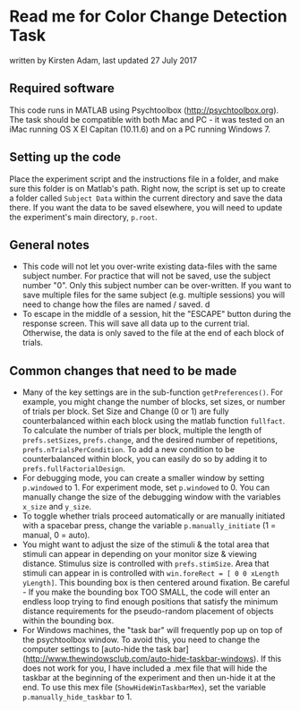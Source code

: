 # Read me for Color Change Detection Task
written by Kirsten Adam, last updated 27 July 2017

## Required software
This code runs in MATLAB using Psychtoolbox (<http://psychtoolbox.org>). The task should be compatible with both Mac and PC - it was tested on an iMac running OS X El Capitan (10.11.6) and on a PC running Windows 7. 

## Setting up the code
Place the experiment script and the instructions file in a folder, and make sure this folder is on Matlab's path. Right now, the script is set up to create a folder called `Subject Data` within the current directory and save the data there. If you want the data to be saved elsewhere, you will need to update the experiment's main directory, `p.root`. 

## General notes
* This code will not let you over-write existing data-files with the same subject number. For practice that will not be saved, use the subject number "0". Only this subject number can be over-written. If you want to save multiple files for the same subject (e.g. multiple sessions) you will need to change how the files are named / saved. d
* To escape in the middle of a session, hit the "ESCAPE" button during the response screen. This will save all data up to the current trial. Otherwise, the data is only saved to the file at the end of each block of trials. 
 
## Common changes that need to be made 
* Many of the key settings are in the sub-function `getPreferences()`. For example, you might change the number of blocks, set sizes, or number of trials per block. Set Size and Change (0 or 1) are fully counterbalanced within each block using the matlab function `fullfact`. To calculate the number of trials per block, multiple the length of `prefs.setSizes`, `prefs.change`, and the desired number of repetitions, `prefs.nTrialsPerCondition`. To add a new condition to be counterbalanced within block, you can easily do so by adding it to `prefs.fullFactorialDesign`. 
* For debugging mode, you can create a smaller window by setting `p.windowed` to 1. For experiment mode, set `p.windowed` to 0. You can manually change the size of the debugging window with the variables `x_size` and `y_size`. 
* To toggle whether trials proceed automatically or are manually initiated with a spacebar press, change the variable `p.manually_initiate` (1 = manual, 0 = auto).
* You might want to adjust the size of the stimuli & the total area that stimuli can appear in depending on your monitor size & viewing distance. Stimulus size is controlled with `prefs.stimSize`. Area that stimuli can appear in is controlled with `win.foreRect = [ 0 0 xLength yLength]`. This bounding box is then centered around fixation. Be careful - If you make the bounding box TOO SMALL, the code will enter an endless loop trying to find enough positions that satisfy the minimum distance requirements for the pseudo-random placement of objects within the bounding box. 
* For Windows machines, the "task bar" will frequently pop up on top of the psychtoolbox window. To avoid this, you need to change the computer settings to  [auto-hide the task bar] (http://www.thewindowsclub.com/auto-hide-taskbar-windows). If this does not work for you, I have included a .mex file that will hide the taskbar at the beginning of the experiment and then un-hide it at the end. To use this mex file (`ShowHideWinTaskbarMex`), set the variable `p.manually_hide_taskbar` to 1.  
 